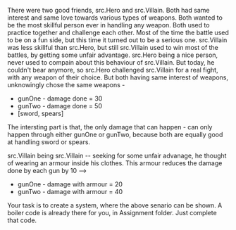 There were two good friends, src.Hero and src.Villain. Both had same interest and same love towards various types of weapons. Both wanted to be the most skillful person ever in handling any weapon.
Both used to practice together and challenge each other. Most of the time the battle used to be on a fun side, but this time it turned out to be a serious one.
src.Villain was less skillful than src.Hero, but still src.Villain used to win most of the battles, by getting some unfair advantage. src.Hero being a nice person, never used to compain about this behaviour of src.Villain.
But today, he couldn't bear anymore, so src.Hero challenged src.Villain for a real fight, with any weapon of their choice.
But both having same interest of weapons, unknowingly chose the same weapons - 

- gunOne - damage done = 30
- gunTwo - damage done = 50
- [sword, spears]

The intersting part is that, the only damage that can happen - can only happen through either gunOne or gunTwo, because both are equally good at handling sword or spears.

src.Villain being src.Villain -- seeking for some unfair advanage, he thought of wearing an armour inside his clothes. This armour reduces the damage done by each gun by 10 -->

- gunOne - damage with armour = 20
- gunTwo - damage with armour = 40

Your task is to create a system, where the above senario can be shown. A boiler code is already there for you, in Assignment folder. Just complete that code.